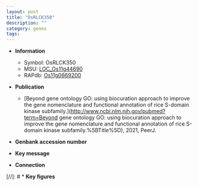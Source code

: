 ```yaml
---
layout: post
title: "OsRLCK350"
description: ""
category: genes
tags: 
---
```


* **Information**  
    + Symbol: OsRLCK350  
    + MSU: [LOC_Os11g44690](http://rice.uga.edu/cgi-bin/ORF_infopage.cgi?orf=LOC_Os11g44690)  
    + RAPdb: [Os11g0669200](http://rapdb.dna.affrc.go.jp/viewer/gbrowse_details/irgsp1?name=Os11g0669200)  

* **Publication**  
    + [Beyond gene ontology GO: using biocuration approach to improve the gene nomenclature and functional annotation of rice S-domain kinase subfamily.](http://www.ncbi.nlm.nih.gov/pubmed?term=Beyond gene ontology GO: using biocuration approach to improve the gene nomenclature and functional annotation of rice S-domain kinase subfamily.%5BTitle%5D), 2021, PeerJ.

* **Genbank accession number**  

* **Key message**  

* **Connection**  

[//]: # * **Key figures**  


